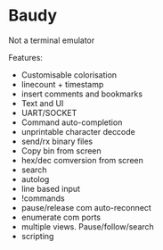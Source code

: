 # Baudy
Not a terminal emulator

Features:
- Customisable colorisation
- linecount + timestamp
- insert comments and bookmarks
- Text and UI
- UART/SOCKET 
- Command auto-completion
- unprintable character deccode
- send/rx binary files
- Copy bin from screen
- hex/dec comversion from screen
- search
- autolog
- line based input
- !commands
- pause/release com auto-reconnect
- enumerate com ports
- multiple views.  Pause/follow/search
- scripting

